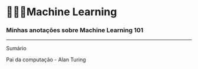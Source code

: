 # 👩‍🔬🎲Machine Learning

### Minhas anotações sobre Machine Learning 101
---

Sumário

Pai da computação - Alan Turing
